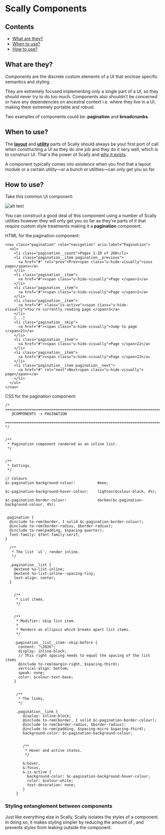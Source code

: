 # Scally Components




## Contents

- [What are they?](#what-are-they)
- [When to use?](#when-to-use)
- [How to use?](#how-to-use)




## What are they?

Components are the discrete custom elements of a UI that enclose specific semantics and styling. 

They are extremely focused implementing only a single part of a UI, so they should never try to do too much. Components also shouldn't be concerned or have any dependencies on ancestral context i.e. where they live in a UI, making them extremely portable and robust.

Two examples of components could be: **pagination** and **breadcrumbs**.




## When to use?

The [**layout**](layout/README.md) and [**utility**](Utilities/README.md) parts of Scally should always be your first port of call when constructing a UI as they do one job and they do it very well, which is to construct UI. That's the power of Scally and [why it exists](https://github.com/westfieldlabs/scally#what-is-scally).

A component typically comes into existence when you find that a layout module or a certain utility—or a bunch or utilities—can only get you so far.




## How to use?

Take this common UI component:

![alt text](https://s3.amazonaws.com/uploads.hipchat.com/33649/339750/pe5iBm20LpLADVn/Screen%20Shot%202014-11-17%20at%2010.51.26%20am.png "A Scally pagination component")

You can construct a good deal of this component using a number of Scally utilities however they will only get you so far as they're parts of it that require custom style treatments making it a **pagination** component.

HTML for the pagination component:

```
<nav class="pagination" role="navigation" aria-label="Pagination">
  <ul>
    <li class="pagination__count">Pages 1-20 of 200</li>
    <li class="pagination__item pagination__previous">
      <a href="#" rel="prev">Prev<span class="u-hide-visually">ious page</span></a>
    </li>
    <li class="pagination__item">
      <a href="#"><span class="u-hide-visually">Page </span>1</a>
    </li>
    <li class="pagination__item">
      <a href="#"><span class="u-hide-visually">Page </span>2</a>
    </li>
    <li class="pagination__item">
      <a href="#" class="is-active"><span class="u-hide-visually">You're currently reading page </span>3</a>
    </li>
    [...]
    <li class="pagination__skip">
      <a href="#"><span class="u-hide-visually">Jump to page </span>21</a>
    </li>
    <li class="pagination__item">
      <a href="#"><span class="u-hide-visually">Page </span>22</a>
    </li>
    <li class="pagination__item">
      <a href="#"><span class="u-hide-visually">Page </span>23</a>
    </li>
    <li class="pagination__item pagination__next">
      <a href="#" rel="next">Next<span class="u-hide-visually"> page</span></a>
    </li>
  </ul>
</nav>
```

CSS for the pagination component:

```
/* ============================================================================
   @COMPONENTS -> PAGINATION
   ========================================================================= */


/**
 * Pagination component rendered as an inline list.
 */


/**
 * Settings.
 */

// Colours
$c-pagination-background-colour:          #eee;

$c-pagination-background-hover-colour:    lighten($colour-black, 4%);

$c-pagination-border-colour:              darken($c-pagination-background-colour, 4%);


.pagination {
  @include to-rem(border, 1 solid $c-pagination-border-colour);
  @include to-rem(border-radius, $border-radius);
  @include to-rem(padding, $spacing-quarter);
  font-family: $font-family-serif;
}

  /**
   * The list `ul`, render inline.
   */
  
  .pagination__list {
    @extend %u-list-inline;
    @extend %u-list-inline--spacing-tiny;
    text-align: center;
  }


    /**
     * List items.
     */
  
  
    /**
     * Modifier: skip list item.
     *
     * Renders an ellipsis which breaks apart list items.
     */

    .pagination__list__item--skip:before {
      content: "\2026";
      display: inline-block;
      // This right spacing needs to equal the spacing of the list items
      @include to-rem(margin-right, $spacing-third);
      vertical-align: bottom;
      speak: none;
      color: $colour-text-base;
    }


     /**
      * The links.
      */

     .pagination__link {
        display: inline-block;
        @include to-rem(border, 1 solid $c-pagination-border-colour);
        @include to-rem(border-radius, $border-radius);
        @include to-rem(padding, $spacing-micro $spacing-third);
        background-color: $c-pagination-background-colour;


        /**
         * Hover and active states.
         */

        &:hover,
        &:focus,
        &.is-active {
          background-color: $c-pagination-background-hover-colour;
          color: $colour-white;
          text-decoration: none;
        }
     }
```


### Styling entanglement between components

Just like everything else in Scally, Scally isolates the styles of a component. In doing so, it makes styling simpler by reducing the amount of , and prevents styles from leaking outside the component.
